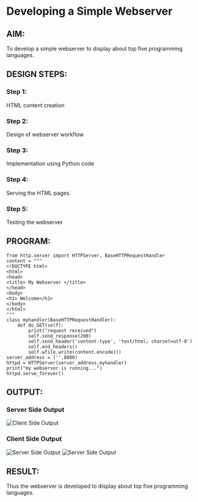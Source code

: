 # Developing a Simple Webserver
## AIM:

To develop a simple webserver to display about top five programming languages.

## DESIGN STEPS:
### Step 1: 

HTML content creation
### Step 2:

Design of webserver workflow
### Step 3:

Implementation using Python code
### Step 4:

Serving the HTML pages.
### Step 5:

Testing the webserver

## PROGRAM:
```
from http.server import HTTPServer, BaseHTTPRequestHandler
content = """
<!DOCTYPE html>
<html>
<head>
<title> My Webserver </title>
</head>
<body>
<h1> Welcome</h1>
</body>
</html>
"""
class myhandler(BaseHTTPRequestHandler):
    def do_GET(self):
	    print("request received")
	    self.send_response(200)
	    self.send_header('content-type', 'text/html; charset=utf-8')
	    self.end_headers()
	    self.wfile.write(content.encode())
server_address = ('',8080)
httpd = HTTPServer(server_address,myhandler)
print("my webserver is running...")
httpd.serve_forever()
```
## OUTPUT:
### Server Side Output
![Client Side Output](WEBSERVER.PNG)
### Client Side Output
![Server Side Output](C1.png)
![Server Side Output](c2.png)

## RESULT:
Thus the webserver is developed to display about top five programming languages.
